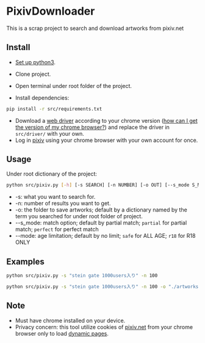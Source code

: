 # PixivDownloader
This is a scrap project to search and download artworks from pixiv.net

## Install

- [Set up python3](https://www.python.org/downloads/).

- Clone project.

- Open terminal under root folder of the project.

- Install dependencies:

```bash
pip install -r src/requirements.txt
```

- Download a [web driver](https://sites.google.com/a/chromium.org/chromedriver/downloads) according to your chrome version ([how can I get the version of my chrome browser?](https://www.businessinsider.com/what-version-of-google-chrome-do-i-have?r=DE&IR=T)) and replace the driver in ```src/driver/```  with your own.
- Log in [pixiv](www.pixiv.net) using your chrome browser with your own account for once.

## Usage

Under root dictionary of the project:

```bash
python src/pixiv.py [-h] [-s SEARCH] [-n NUMBER] [-o OUT] [--s_mode S_MODE] [--mode MODE]
```

- -s:	what you want to search for.
- -n:	number of results you want to get.
- -o:	the folder to save artworks; default by a dictionary named by the term you searched for under root folder of project.
- --s_mode:	match option; default by partial match; ```partial``` for partial match; ```perfect``` for perfect match
- --mode:	age limitation; default by no limit; ```safe``` for ALL AGE; ```r18``` for R18 ONLY

## Examples

```bash
python src/pixiv.py -s "stein gate 1000users入り" -n 100
```

```bash
python src/pixiv.py -s "stein gate 1000users入り" -n 100 -o "./artworks" --s_mode partial --mode safe
```

## Note

- Must have chrome installed on your device.
- Privacy concern: this tool utilize cookies of [pixiv.net](www.pixiv.net) from your chrome browser only to load [dynamic pages](https://www.doteasy.com/web-hosting-articles/what-is-a-dynamic-web-page.cfm).

